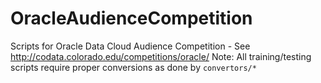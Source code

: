 # OracleAudienceCompetition
Scripts for Oracle Data Cloud Audience Competition - See http://codata.colorado.edu/competitions/oracle/
Note: All training/testing scripts require proper conversions as done by ```convertors/*```
